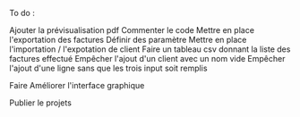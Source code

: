 To do :

Ajouter la prévisualisation pdf
Commenter le code
Mettre en place l'exportation des factures
Définir des paramètre
Mettre en place l'importation / l'expotation de client
Faire un tableau csv donnant la liste des factures effectué
Empêcher l'ajout d'un client avec un nom vide
Empêcher l'ajout d'une ligne sans que les trois input soit remplis


Faire Améliorer l'interface graphique

Publier le projets